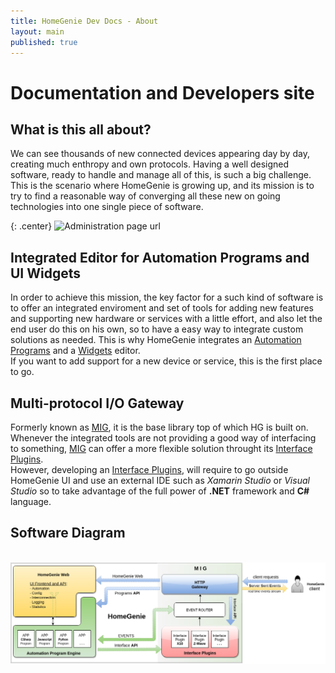 ```yaml
---
title: HomeGenie Dev Docs - About
layout: main
published: true
---
```


# Documentation and Developers site

## What is this all about?

We can see thousands of new connected devices appearing day by day, creating much enthropy and own protocols.
Having a well designed software, ready to handle and manage all of this, is such a big challenge.
This is the scenario where HomeGenie is growing up,
and its mission is to try to find a reasonable way of converging all these new on going technologies into one single
piece of software.

{: .center}
![Administration page url]({{site.baseurl}}/images/docs/admin_page_url.png)

## Integrated Editor for Automation Programs and UI Widgets

In order to achieve this mission, the key factor for a such kind of software is to offer an integrated enviroment and
set of tools for adding new features and supporting new hardware or services with a little effort, and also
let the end user do this on his own, so to have a easy way to integrate custom solutions as needed.
This is why HomeGenie integrates an [Automation Programs](programs.html) and a [Widgets](widgets.html) editor.<br/>
If you want to add support for a new device or service, this is the first place to go.<br/>

## Multi-protocol I/O Gateway

Formerly known as [MIG](https://github.com/genielabs/mig-service-dotnet), it is the base library top of which HG is built on.
Whenever the integrated tools are not providing a good way of interfacing to something, [MIG](https://github.com/genielabs/mig-service-dotnet)
can offer a more flexible solution throught its [Interface Plugins](https://github.com/genielabs/mig-service-dotnet).<br/>
However, developing an [Interface Plugins](https://github.com/genielabs/mig-service-dotnet), will require to go outside
HomeGenie UI and use an external IDE such as *Xamarin Studio* or *Visual Studio* so to take advantage of the full power
of **.NET** framework and **C#** language.


## Software Diagram

<br />
<img src="https://raw.githubusercontent.com/genielabs/HomeGenie/master/HomeGenie_Diagram.png" />
